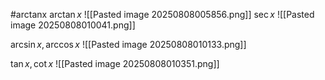#arctanx 
$\arctan x$ ![[Pasted image 20250808005856.png]]
$\sec x$
![[Pasted image 20250808010041.png]]

$\arcsin x, \arccos x$
![[Pasted image 20250808010133.png]]

$\tan x, \cot x$ 
![[Pasted image 20250808010351.png]]